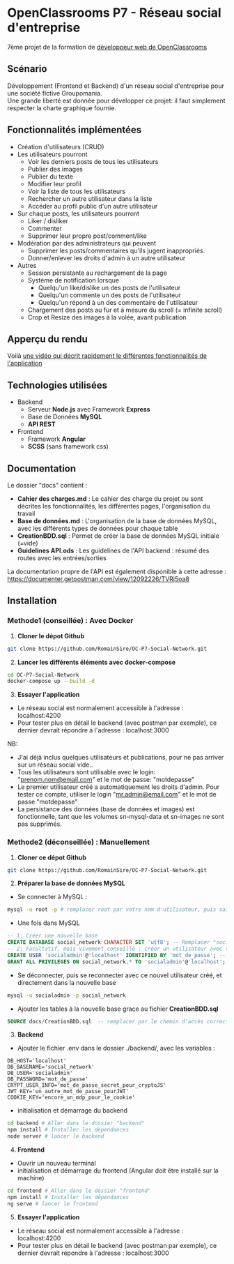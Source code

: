# OpenClassrooms P7 - Réseau social d'entreprise
7ème projet de la formation de [développeur web de OpenClassrooms](https://openclassrooms.com/fr/paths/185-developpeur-web)

## Scénario
Développement (Frontend et Backend) d'un réseau social d'entreprise pour une société fictive Groupomania.  
Une grande liberté est donnée pour développer ce projet: il faut simplement respecter la charte graphique fournie.

## Fonctionnalités implémentées
- Création d'utilisateurs (CRUD)
- Les utilisateurs pourront
  - Voir les derniers posts de tous les utilisateurs
  - Publier des images
  - Publier du texte
  - Modifier leur profil
  - Voir la liste de tous les utilisateurs
  - Rechercher un autre utilisateur dans la liste
  - Accéder au profil public d'un autre utilisateur
- Sur chaque posts, les utilisateurs pourront
  - Liker / disliker
  - Commenter
  - Supprimer leur propre post/comment/like
- Modération par des administrateurs qui peuvent
  - Supprimer les posts/commentaires qu'ils jugent inappropriés.
  - Donner/enlever les droits d'admin à un autre utilisateur
- Autres
  - Session persistante au rechargement de la page
  - Système de notification lorsque
    - Quelqu'un like/dislike un des posts de l'utilisateur
    - Quelqu'un commente un des posts de l'utilisateur
    - Quelqu'un répond à un des commentaire de l'utilisateur
  - Chargement des posts au fur et à mesure du scroll (= infinite scroll)
  - Crop et Resize des images à la volée, avant publication

## Apperçu du rendu
Voilà [une vidéo qui décrit rapidement le différentes fonctionnalités de l'application](https://youtu.be/OlGzsJ6PnZk)

## Technologies utilisées
- Backend
  - Serveur **Node.js** avec Framework **Express**
  - Base de Données **MySQL**
  - **API REST**
- Frontend
  - Framework **Angular**
  - **SCSS** (sans framework css)

## Documentation
Le dossier "docs" contient :
- **Cahier des charges.md** : Le cahier des charge du projet ou sont décrites les fonctionnalités, les différentes pages, l'organisation du travail
- **Base de données.md** : L'organisation de la base de données MySQL, avec les différents types de données pour chaque table
- **CreationBDD.sql** : Permet de créer la base de données MySQL initiale (=vide)
- **Guidelines API.ods** : Les guidelines de l'API backend : résumé des routes avec les entrées/sorties

La documentation propre de l'API est également disponible à cette adresse : https://documenter.getpostman.com/view/12092226/TVRj5oa8

## Installation
### Methode1 (conseillée) : Avec Docker
1. **Cloner le dépot Github**
```bash
git clone https://github.com/RomainSire/OC-P7-Social-Network.git
```
2. **Lancer les différents éléments avec docker-compose**
```bash
cd OC-P7-Social-Network
docker-compose up --build -d
```
3. **Essayer l'application**
- Le réseau social est normalement accessible à l'adresse : localhost:4200
- Pour tester plus en détail le backend (avec postman par exemple), ce dernier devrait répondre à l'adresse : localhost:3000

NB:
- J'ai déjà inclus quelques utilisateurs et publications, pour ne pas arriver sur un réseau social vide..
- Tous les utilisateurs sont utilisable avec le login: "prenom.nom@email.com" et le mot de passe: "motdepasse"
- Le premier utilisateur créé a automatiquement les droits d'admin. Pour tester ce compte, utiliser le login "mr.admin@email.com" et le mot de passe "motdepasse"
- La persistance des données (base de données et images) est fonctionnelle, tant que les volumes sn-mysql-data et sn-images ne sont pas supprimés.

### Methode2 (déconseillée) : Manuellement
1. **Cloner ce dépot Github**
```bash
git clone https://github.com/RomainSire/OC-P7-Social-Network.git
```
2. **Préparer la base de données MySQL**
- Se connecter à MySQL :
```bash
mysql -u root -p # remplacer root par votre nom d'utilisateur, puis saisir le mot de passe
```
- Une fois dans MySQL
```sql
-- 1: Créer une nouvelle base
CREATE DATABASE social_network CHARACTER SET 'utf8'; -- Remplacer "social_network" par le nom souhaité
-- 2: Facultatif, mais vivement conseillé : créer un utilisateur avec tous les droits, mais seulement sur cette nouvelle base
CREATE USER 'socialadmin'@'localhost' IDENTIFIED BY 'mot_de_passe'; -- remplacer "socialadmin" et "mot_de_passe" par le login/mdp souhaité
GRANT ALL PRIVILEGES ON social_network.* TO 'socialadmin'@'localhost';
```
- Se déconnecter, puis se reconnecter avec ce nouvel utilisateur créé, et directement dans la nouvelle base
```bash
mysql -u socialadmin -p social_network
```
- Ajouter les tables à la nouvelle base grace au fichier **CreationBDD.sql**
```sql
SOURCE docs/CreationBDD.sql  -- remplacer par le chemin d'accès correct vers le fichier
```
3. **Backend**
- Ajouter le fichier .env dans le dossier ./backend/, avec les variables :
```
DB_HOST='localhost'
DB_BASENAME='social_network'
DB_USER='socialadmin'
DB_PASSWORD='mot_de_passe'
CRYPT_USER_INFO='mot_de_passe_secret_pour_cryptoJS'
JWT_KEY='un_autre_mot_de_passe_pourJWT'
COOKIE_KEY='encore_un_mdp_pour_le_cookie'
```
- initialisation et démarrage du backend
```bash
cd backend # Aller dans le dossier "backend"
npm install # Installer les dépendances
node server # lancer le backend
```
4. **Frontend**
- Ouvrir un nouveau terminal
- initialisation et démarrage du frontend (Angular doit être installé sur la machine)
```bash
cd frontend # Aller dans le dossier "frontend"
npm install # Installer les dépendances
ng serve # lancer le frontend
```
5. **Essayer l'application**
- Le réseau social est normalement accessible à l'adresse : localhost:4200
- Pour tester plus en détail le backend (avec postman par exemple), ce dernier devrait répondre à l'adresse : localhost:3000
